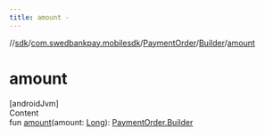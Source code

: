 ```yaml
---
title: amount -
---
```

//[sdk](../../../../index)/[com.swedbankpay.mobilesdk](../../index)/[PaymentOrder](../index)/[Builder](index)/[amount](amount)



# amount  
[androidJvm]  
Content  
fun [amount](amount)(amount: [Long](https://kotlinlang.org/api/latest/jvm/stdlib/kotlin/-long/index.html)): [PaymentOrder.Builder](index)  



